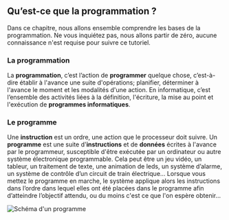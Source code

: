 ## Qu’est-ce que la programmation ?

Dans ce chapitre, nous allons ensemble comprendre les bases de la programmation. 
Ne vous inquiétez pas, nous allons partir de zéro, aucune connaissance n'est requise pour suivre ce tutoriel.

### La programmation
La **programmation**, c’est l’action de **programmer** quelque chose, c’est-à-dire établir à l'avance une suite d'opérations; planifier, déterminer à l'avance le moment et les modalités d'une action.
En informatique, c’est l’ensemble des activités liées à la définition, l'écriture, la mise au point et l'exécution de **programmes informatiques**.

### Le programme

Une **instruction** est un ordre, une action que le processeur doit suivre.
Un **programme** est une suite d'**instructions** et de **données** écrites à l'avance par le programmeur, susceptible d'être exécutée par un ordinateur ou autre système électronique programmable. 
Cela peut être un jeu vidéo, un tableur, un traitement de texte, une animation de leds, un système d’alarme, un système de contrôle d’un circuit de train électrique…
Lorsque vous mettez le programme en marche, le système applique alors les instructions dans l’ordre dans lequel elles ont été placées dans le programme afin d’atteindre l’objectif attendu, ou du moins c'est ce que l'on espère obtenir...

![Schéma d'un programme](https://i.goopics.net/8gkm7.png)

 
